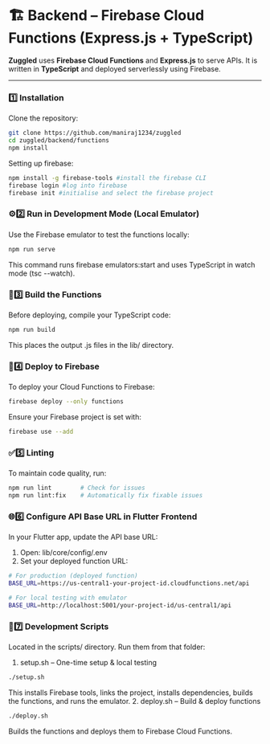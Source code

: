 # 🏗️ Backend – Firebase Cloud Functions (Express.js + TypeScript)

**Zuggled** uses **Firebase Cloud Functions** and **Express.js** to serve APIs. It is written in **TypeScript** and deployed serverlessly using Firebase.

---

### **1️⃣ Installation**
Clone the repository:
```sh
git clone https://github.com/maniraj1234/zuggled
cd zuggled/backend/functions
npm install
```
Setting up firebase: 
```sh
npm install -g firebase-tools #install the firebase CLI
firebase login #log into firebase
firebase init #initialise and select the firebase project
```

### **⚙️2️⃣ Run in Development Mode (Local Emulator)**
Use the Firebase emulator to test the functions locally:
```sh
npm run serve
```
This command runs firebase emulators:start and uses TypeScript in watch mode (tsc --watch).

### **🔨3️⃣ Build the Functions**
Before deploying, compile your TypeScript code:
```sh
npm run build
```
This places the output .js files in the lib/ directory.

### **🚀4️⃣ Deploy to Firebase**
To deploy your Cloud Functions to Firebase:
```sh
firebase deploy --only functions
```
Ensure your Firebase project is set with:
```sh
firebase use --add
```

### **✅5️⃣ Linting**
To maintain code quality, run:
```sh
npm run lint        # Check for issues
npm run lint:fix    # Automatically fix fixable issues
```

### **🌐6️⃣ Configure API Base URL in Flutter Frontend**
In your Flutter app, update the API base URL:

1. Open: lib/core/config/.env
2. Set your deployed function URL:
```sh
# For production (deployed function)
BASE_URL=https://us-central1-your-project-id.cloudfunctions.net/api

# For local testing with emulator
BASE_URL=http://localhost:5001/your-project-id/us-central1/api
```

### **📜7️⃣ Development Scripts**
Located in the scripts/ directory. Run them from that folder:
1. setup.sh – One-time setup & local testing
```sh
./setup.sh
```
This installs Firebase tools, links the project, installs dependencies, builds the functions, and runs the emulator.
2. deploy.sh – Build & deploy functions
```sh
./deploy.sh
```
Builds the functions and deploys them to Firebase Cloud Functions.